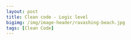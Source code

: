 ```yaml
---
layout: post
title: Clean code - Logic level
bigimg: /img/image-header/ravashing-beach.jpg
tags: [Clean Code]
---
```


